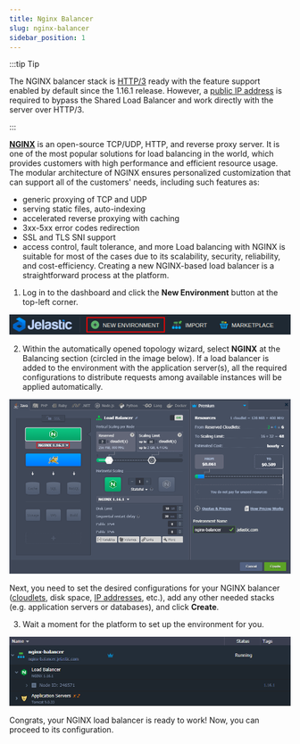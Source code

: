 ```yaml
---
title: Nginx Balancer
slug: nginx-balancer
sidebar_position: 1
---
```


<!-- ## NGINX Load Balancer -->

:::tip Tip

The NGINX balancer stack is [HTTP/3](/application-setting/external-access-to-applications/http3-support) ready with the feature support enabled by default since the 1.16.1 release. However, a [public IP address](/application-setting/external-access-to-applications/public-ip) is required to bypass the Shared Load Balancer and work directly with the server over HTTP/3.

:::

**[NGINX](https://nginx.org/en/)** is an open-source TCP/UDP, HTTP, and reverse proxy server. It is one of the most popular solutions for load balancing in the world, which provides customers with high performance and efficient resource usage. The modular architecture of NGINX ensures personalized customization that can support all of the customers' needs, including such features as:

- generic proxying of TCP and UDP
- serving static files, auto-indexing
- accelerated reverse proxying with caching
- 3xx-5xx error codes redirection
- SSL and TLS SNI support
- access control, fault tolerance, and more
  Load balancing with NGINX is suitable for most of the cases due to its scalability, security, reliability, and cost-efficiency. Creating a new NGINX-based load balancer is a straightforward process at the platform.

1. Log in to the dashboard and click the **New Environment** button at the top-left corner.

<div style={{
    display:'flex',
    justifyContent: 'center',
    margin: '0 0 1rem 0'
}}>

![Locale Dropdown](./img/NGINXBalancer/01-create-new-environment.png)

</div>

2. Within the automatically opened topology wizard, select **NGINX** at the Balancing section (circled in the image below). If a load balancer is added to the environment with the application server(s), all the required configurations to distribute requests among available instances will be applied automatically.

<div style={{
    display:'flex',
    justifyContent: 'center',
    margin: '0 0 1rem 0'
}}>

![Locale Dropdown](./img/NGINXBalancer/02-add-nginx-load-balancer.png)

</div>

Next, you need to set the desired configurations for your NGINX balancer ([cloudlets](/platform-overview/cloudlet), disk space, [IP addresses](/application-setting/external-access-to-applications/public-ip), etc.), add any other needed stacks (e.g. application servers or databases), and click **Create**.

3. Wait a moment for the platform to set up the environment for you.

<div style={{
    display:'flex',
    justifyContent: 'center',
    margin: '0 0 1rem 0'
}}>

![Locale Dropdown](./img/NGINXBalancer/03-environment-with-nginx-balancer.png)

</div>

Congrats, your NGINX load balancer is ready to work! Now, you can proceed to its configuration.
